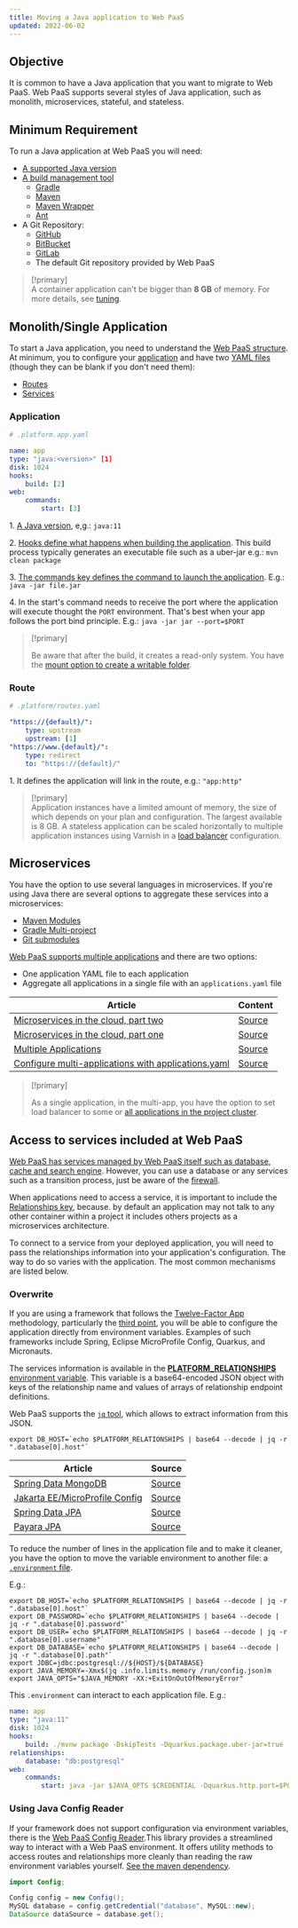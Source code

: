 ```yaml
---
title: Moving a Java application to Web PaaS
updated: 2022-06-02
---
```


## Objective  

It is common to have a Java application that you want to migrate to Web PaaS.  Web PaaS supports several styles of Java application, such as monolith, microservices, stateful, and stateless.

## Minimum Requirement

To run a Java application at Web PaaS you will need:

* [A supported Java version](/pages/web_cloud/web_paas_powered_by_platform_sh/languages/java/languages-java#supported-versions)
* [A build management tool](/pages/web_cloud/web_paas_powered_by_platform_sh/languages/java/languages-java#support-build-automation)
  * [Gradle](https://docs.gradle.org/current/userguide/gradle_wrapper.html)
  * [Maven](https://maven.apache.org/)
  * [Maven Wrapper](https://www.baeldung.com/maven-wrapper)
  * [Ant](https://ant.apache.org/)
* A Git Repository:
  * [GitHub](/pages/web_cloud/web_paas_powered_by_platform_sh/integrations/integrations-source/github)
  * [BitBucket](/pages/web_cloud/web_paas_powered_by_platform_sh/integrations/integrations-source/bitbucket)
  * [GitLab](/pages/web_cloud/web_paas_powered_by_platform_sh/integrations/integrations-source/gitlab)
  * The default Git repository provided by Web PaaS

> [!primary]  
> A container application can't be bigger than **8 GB** of memory.
> For more details, see [tuning](/pages/web_cloud/web_paas_powered_by_platform_sh/languages/java/languages-java/tuning).
> 

## Monolith/Single Application

To start a Java application, you need to understand the [Web PaaS structure](/pages/web_cloud/web_paas_powered_by_platform_sh/overview/overview-structure).
At minimum, you to configure your [application](/pages/web_cloud/web_paas_powered_by_platform_sh/configuration/configuration-app)
and have two [YAML files](/pages/web_cloud/web_paas_powered_by_platform_sh/configuration/configuration-yaml) (though they can be blank if you don't need them):

* [Routes](/pages/web_cloud/web_paas_powered_by_platform_sh/configuration/configuration-routes)
* [Services](/pages/web_cloud/web_paas_powered_by_platform_sh/configuration/configuration-services)

### Application

```yaml
# .platform.app.yaml

name: app
type: "java:<version>" [1]
disk: 1024
hooks:
    build: [2]
web:
    commands:
        start: [3]
```

1\. [A Java version](/pages/web_cloud/web_paas_powered_by_platform_sh/languages/java/languages-java#supported-versions), e,g.: `java:11`

2\. [Hooks define what happens when building the application](/pages/web_cloud/web_paas_powered_by_platform_sh/configuration/configuration-app/build#build). This build process typically generates an executable file such as a uber-jar e.g.: `mvn clean package`

3\. [The commands key defines the command to launch the application](/pages/web_cloud/web_paas_powered_by_platform_sh/configuration/configuration-app/web#commands). E.g.:  `java -jar file.jar`

4\. In the start's command needs to receive the port where the application will execute thought the `PORT` environment. That's best when your app follows the port bind principle. E.g.: `java -jar jar --port=$PORT`

> [!primary]  
> 
> Be aware that after the build, it creates a read-only system. You have the [mount option to create a writable folder](/pages/web_cloud/web_paas_powered_by_platform_sh/configuration/configuration-app/storage#mounts).
> 
> 

### Route

```yaml
# .platform/routes.yaml

"https://{default}/":
    type: upstream
    upstream: [1]
"https://www.{default}/":
    type: redirect
    to: "https://{default}/"
```

1\. It defines the application will link in the route, e.g.: `"app:http"`

> [!primary]  
> Application instances have a limited amount of memory, the size of which depends on your plan and configuration.  The largest available is 8 GB.  A stateless application can be scaled horizontally to multiple application instances using Varnish in a [load balancer](https://community.platform.sh/t/how-to-configure-load-balancer-in-a-single-application/553) configuration.
> 

## Microservices

You have the option to use several languages in microservices. If you're using Java there are several options to aggregate these services into a microservices:

* [Maven Modules](https://maven.apache.org/guides/mini/guide-multiple-modules.html)
* [Gradle Multi-project](https://guides.gradle.org/creating-multi-project-builds/)
* [Git submodules](/pages/web_cloud/web_paas_powered_by_platform_sh/development/development-submodules)

[Web PaaS supports multiple applications](/pages/web_cloud/web_paas_powered_by_platform_sh/configuration/configuration-app/multi-app) and there are two options:

* One application YAML file to each application
* Aggregate all applications in a single file with an `applications.yaml` file

| Article                                                      | Content                                                      |
| ------------------------------------------------------------ | ------------------------------------------------------------ |
| [Microservices in the cloud, part two](https://platform.sh/blog/2019/microservices-in-the-cloud-part-two/) | [Source](https://github.com/EventosJEspanol/latin-america-micro-profile) |
| [Microservices in the cloud, part one](https://platform.sh/blog/2019/microservices-in-the-cloud-part-one/) | [Source](https://github.com/EventosJEspanol/latin-america-micro-profile) |
| [Multiple Applications](https://community.platform.sh/t/multiple-applications-tomcat/468) | [Source](https://github.com/platformsh-examples/tomcat-multi-app) |
| [Configure multi-applications with applications.yaml](https://community.platform.sh/t/how-to-configure-multi-applications-with-applications-yaml/552) | [Source](https://github.com/platformsh-examples/tomcat-multi-app-applications) |

> [!primary]  
> 
> As a single application, in the multi-app, you have the option to set load balancer to some or [all applications in the project cluster](https://community.platform.sh/t/how-to-configure-load-balancer-in-a-multiple-applications/554).
> 
> 

## Access to services included at Web PaaS

[Web PaaS has services managed by Web PaaS itself such as database, cache and search engine](/pages/web_cloud/web_paas_powered_by_platform_sh/configuration/configuration-services). However, you can use a database or any services such as a transition process, just be aware of the [firewall](/pages/web_cloud/web_paas_powered_by_platform_sh/configuration/configuration-app/firewall).

When applications need to access a service, it is important to include the [Relationships key](/pages/web_cloud/web_paas_powered_by_platform_sh/configuration/configuration-app/relationships), because. by default an application may not talk to any other container within a project it includes others projects as a microservices architecture.

To connect to a service from your deployed application, you will need to pass the relationships information into your application's configuration.  The way to do so varies with the application.  The most common mechanisms are listed below.

### Overwrite

If you are using a framework that follows the [Twelve-Factor App](https://12factor.net/) methodology, particularly the [third point](https://12factor.net/config), you will be able to configure the application directly from environment variables.  Examples of such frameworks include Spring, Eclipse MicroProfile Config, Quarkus, and Micronauts.

The services information is available in the [**PLATFORM_RELATIONSHIPS** environment variable](/pages/web_cloud/web_paas_powered_by_platform_sh/development/development-variables).
This variable is a base64-encoded JSON object with keys of the relationship name and values of arrays of relationship endpoint definitions.

Web PaaS supports the [`jq` tool](https://stedolan.github.io/jq/), which allows to extract information from this JSON.

```shell
export DB_HOST=`echo $PLATFORM_RELATIONSHIPS | base64 --decode | jq -r ".database[0].host"`
```

| Article                                                      | Source                                                       |
| ------------------------------------------------------------ | ------------------------------------------------------------ |
| [Spring Data MongoDB](https://community.platform.sh/t/how-to-overwrite-spring-data-mongodb-variable-to-access-platform-sh-services/528) | [Source](https://github.com/platformsh-examples/java-overwrite-configuration/tree/master/spring-mongodb) |
| [Jakarta EE/MicroProfile Config](https://community.platform.sh/t/how-to-overwrite-configuration-to-jakarta-microprofile-to-access-platform-sh-services/520) | [Source](https://github.com/platformsh-examples/java-overwrite-configuration/tree/master/jakarta-nosql) |
| [Spring Data JPA](https://community.platform.sh/t/how-to-overwrite-spring-data-variable-to-access-platform-sh-services/518) | [Source](https://github.com/platformsh-examples/java-overwrite-configuration/tree/master/spring-jpa) |
| [Payara JPA](https://community.platform.sh/t/how-to-overwrite-variables-to-payara-jpa-access-platform-sh-sql-services/519) | [Source](https://github.com/platformsh-examples/java-overwrite-configuration/blob/master/payara/README.md) |

To reduce the number of lines in the application file and to make it cleaner,
you have the option to move the variable environment to another file: a [`.environment` file](/pages/web_cloud/web_paas_powered_by_platform_sh/development/development-variables#shell-variables).

E.g.:

```shell
export DB_HOST=`echo $PLATFORM_RELATIONSHIPS | base64 --decode | jq -r ".database[0].host"`
export DB_PASSWORD=`echo $PLATFORM_RELATIONSHIPS | base64 --decode | jq -r ".database[0].password"`
export DB_USER=`echo $PLATFORM_RELATIONSHIPS | base64 --decode | jq -r ".database[0].username"`
export DB_DATABASE=`echo $PLATFORM_RELATIONSHIPS | base64 --decode | jq -r ".database[0].path"`
export JDBC=jdbc:postgresql://${HOST}/${DATABASE}
export JAVA_MEMORY=-Xmx$(jq .info.limits.memory /run/config.json)m
export JAVA_OPTS="$JAVA_MEMORY -XX:+ExitOnOutOfMemoryError"
```

This `.environment` can interact to each application file. E.g.:

```yaml
name: app
type: "java:11"
disk: 1024
hooks:
    build: ./mvnw package -DskipTests -Dquarkus.package.uber-jar=true
relationships:
    database: "db:postgresql"
web:
    commands:
        start: java -jar $JAVA_OPTS $CREDENTIAL -Dquarkus.http.port=$PORT jarfile.jar

```

### Using Java Config Reader

If your framework does not support configuration via environment variables, there is the [Web PaaS Config Reader](https://github.com/platformsh/config-reader-java).This library provides a streamlined way to interact with a Web PaaS environment. It offers utility methods to access routes and relationships more cleanly than reading the raw environment variables yourself. [See the maven dependency](https://mvnrepository.com/artifact/sh.platform/config).

```java
import Config;

Config config = new Config();
MySQL database = config.getCredential("database", MySQL::new);
DataSource dataSource = database.get();
```
